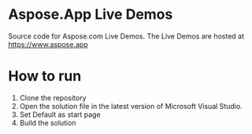 # Aspose.App Live Demos

Source code for Aspose.com Live Demos.
The Live Demos are hosted at https://www.aspose.app
 
# How to run
 
 1. Clone the repository
 2. Open the solution file in the latest version of Microsoft Visual Studio.
 3. Set Default as start page
 4. Build the solution
